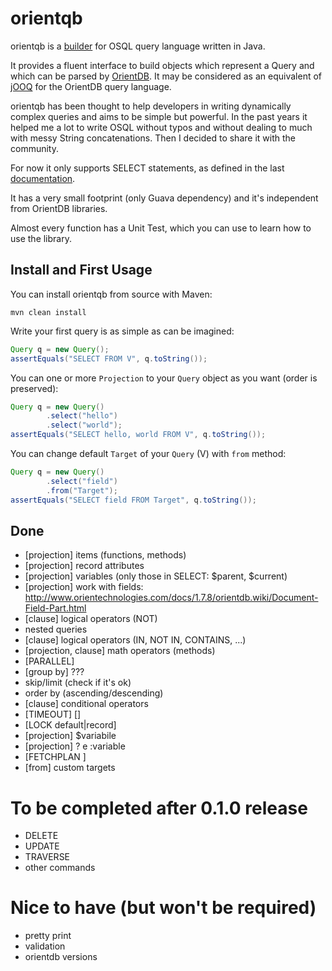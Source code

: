 
orientqb
========
orientqb is a [builder](http://en.wikipedia.org/wiki/Builder_pattern) for OSQL query language written in Java.

It provides a fluent interface to build objects which represent a Query and which can be parsed by
[OrientDB](http://www.orientechnologies.com/orientdb/). It may be considered as an equivalent of [jOOQ](http://www.jooq.org/)
for the OrientDB query language.

orientqb has been thought to help developers in writing dynamically complex queries and aims to be simple but powerful.
In the past years it helped me a lot to write OSQL without typos and without dealing to much with messy String concatenations.
Then I decided to share it with the community.

For now it only supports SELECT statements, as defined in the last
[documentation](http://www.orientechnologies.com/docs/last/).

It has a very small footprint (only Guava dependency) and it's independent from OrientDB libraries.

Almost every function has a Unit Test, which you can use to learn how to use the library.

Install and First Usage
-----------------------

You can install orientqb from source with Maven:

```
mvn clean install
```

Write your first query is as simple as can be imagined:

```java
Query q = new Query();
assertEquals("SELECT FROM V", q.toString());
```

You can one or more `Projection` to your `Query` object as you want (order is preserved):

```java
Query q = new Query()
        .select("hello")
        .select("world");
assertEquals("SELECT hello, world FROM V", q.toString());
```

You can change default `Target` of your `Query` (V) with `from` method:

```java
Query q = new Query()
        .select("field")
        .from("Target");
assertEquals("SELECT field FROM Target", q.toString());
```

Done
----
* [projection] items (functions, methods)
* [projection] record attributes
* [projection] variables (only those in SELECT: $parent, $current)
* [projection] work with fields: http://www.orientechnologies.com/docs/1.7.8/orientdb.wiki/Document-Field-Part.html
* [clause] logical operators (NOT)
* nested queries
* [clause] logical operators (IN, NOT IN, CONTAINS, ...)
* [projection, clause] math operators (methods)
* [PARALLEL]
* [group by] ???
* skip/limit (check if it's ok)
* order by (ascending/descending)
* [clause] conditional operators
* [TIMEOUT] <Timeout> [<STRATEGY>]
* [LOCK default|record]
* [projection] $variabile
* [projection] ? e :variable
* [FETCHPLAN <FetchPlan>]
* [from] custom targets

To be completed after 0.1.0 release
===================================

* DELETE
* UPDATE
* TRAVERSE
* other commands

Nice to have (but won't be required)
====================================

* pretty print
* validation
* orientdb versions